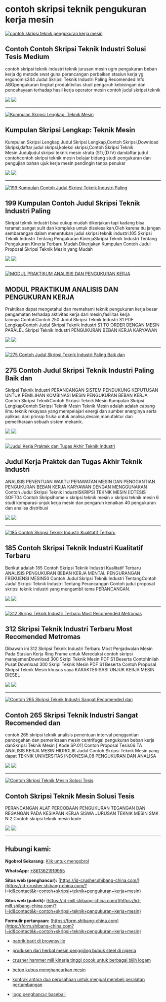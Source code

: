 # contoh skripsi teknik pengukuran kerja mesin

<a href="https://swt.shibang-china.com/?l=id&img&k=contoh+skripsi+teknik+pengukuran+kerja+mesin" target="_blank">![contoh skripsi teknik pengukuran kerja mesin](http://static.shibang-china.com/all-800x300/42.jpg)</a>

## Contoh Contoh Skripsi Teknik Industri Solusi Tesis Medium
contoh skripsi teknik industri teknik jurusan mesin ugm pengukuran beban kerja dg metode swat guna perancangan perbaikan stasiun kerja yg ergonomis244 Judul Skripsi Teknik Industri Paling Recomended Info ABGpengukuran tingkat produktivitas studi pengaruh kebisingan dan pencahayaan terhadap hasil kerja operator mesin contoh judul skripsi teknik


<a href="https://whatsapp.shibangsoft.com/WhatsApp.php" target="_blank" title="WhatsApp">![](http://static.shibang-china.com/icon/whatsapp.png)</a> <a href="https://swt.shibang-china.com/?l=id&icon&k=contoh+skripsi+teknik+pengukuran+kerja+mesin" target="_blank">![](http://static.shibang-china.com/icon/chat-id.png)</a>

---

<a href="https://swt.shibang-china.com/?l=id&img&k=contoh+skripsi+teknik+pengukuran+kerja+mesin" target="_blank">![Kumpulan Skripsi Lengkap: Teknik Mesin](http://static.shibang-china.com/all-800x300/1291.jpg)</a>

## Kumpulan Skripsi Lengkap: Teknik Mesin
Kumpulan Skripsi Lengkap,Judul Skripsi Lengkap,Contoh Skripsi,Download Skripsi,daftar judul skripsi,koleksi skripsi,Contoh Skripsi Teknik Mesin.Juduljudul skripsi teknik mesin strata (S1),(D IV) dandaftar judul contohcontoh skripsi teknik mesin belajar bidang studi pengukuran dan pengujian bahan ujuk kerja mesin pendingin tanpa penukar


<a href="https://whatsapp.shibangsoft.com/WhatsApp.php" target="_blank" title="WhatsApp">![](http://static.shibang-china.com/icon/whatsapp.png)</a> <a href="https://swt.shibang-china.com/?l=id&icon&k=contoh+skripsi+teknik+pengukuran+kerja+mesin" target="_blank">![](http://static.shibang-china.com/icon/chat-id.png)</a>

---

<a href="https://swt.shibang-china.com/?l=id&img&k=contoh+skripsi+teknik+pengukuran+kerja+mesin" target="_blank">![199 Kumpulan Contoh Judul Skripsi Teknik Industri Paling](http://static.shibang-china.com/all-800x300/779.jpg)</a>

## 199 Kumpulan Contoh Judul Skripsi Teknik Industri Paling
Skripsi teknik industri bisa cukup mudah dikerjakan tapi kadang bisa teramat sangat sulit dan kompleks untuk diselesaikan.Oleh karena itu jangan sembarangan dalam menentukan judul skripsi teknik industri.105 Skripsi Teknik Industri Tentang Pengukuran KinerjaSkripsi Teknik Industri Tentang Pengukuran Kinerja Terbaru Mudah Dikerjakan Kumpulan Contoh Judul Proposal Skripsi Teknik Mesin yang Mudah


<a href="https://whatsapp.shibangsoft.com/WhatsApp.php" target="_blank" title="WhatsApp">![](http://static.shibang-china.com/icon/whatsapp.png)</a> <a href="https://swt.shibang-china.com/?l=id&icon&k=contoh+skripsi+teknik+pengukuran+kerja+mesin" target="_blank">![](http://static.shibang-china.com/icon/chat-id.png)</a>

---

<a href="https://swt.shibang-china.com/?l=id&img&k=contoh+skripsi+teknik+pengukuran+kerja+mesin" target="_blank">![MODUL PRAKTIKUM ANALISIS DAN PENGUKURAN KERJA](http://static.shibang-china.com/all-800x300/570.jpg)</a>

## MODUL PRAKTIKUM ANALISIS DAN PENGUKURAN KERJA
Praktikan dapat mengetahui dan memahami teknik pengukuran kerja besar pengamatan terhadap aktivitas kerja dari mesin,fasilitas kerja lainnya.ContohContoh 250 Judul Skripsi Teknik Industri S1 PDF LengkapContoh Judul Skripsi Teknik Industri S1 TO ORDER DENGAN MESIN PARALEL Skripsi Teknik Industri PENGUKURAN BEBAN KERJA KARYAWAN


<a href="https://whatsapp.shibangsoft.com/WhatsApp.php" target="_blank" title="WhatsApp">![](http://static.shibang-china.com/icon/whatsapp.png)</a> <a href="https://swt.shibang-china.com/?l=id&icon&k=contoh+skripsi+teknik+pengukuran+kerja+mesin" target="_blank">![](http://static.shibang-china.com/icon/chat-id.png)</a>

---

<a href="https://swt.shibang-china.com/?l=id&img&k=contoh+skripsi+teknik+pengukuran+kerja+mesin" target="_blank">![275 Contoh Judul Skripsi Teknik Industri Paling Baik dan](http://static.shibang-china.com/all-800x300/1412.jpg)</a>

## 275 Contoh Judul Skripsi Teknik Industri Paling Baik dan
Skripsi Teknik Industri PERANCANGAN SISTEM PENDUKUNG KEPUTUSAN UNTUK PEMILIHAN KOMBINASI MESIN PENGUKURAN BEBAN KERJA Contoh Skripsi TeknikContoh Skripsi Teknik Mesin Kumpulan Skripsi LengkapContoh Skripsi Teknik Mesin Teknik Mesin adalah adalah cabang ilmu teknik rekayasa yang mempelajari energi dan sumber energinya serta aplikasi dari prinsip fisika untuk analisa,desain,manufaktur dan pemeliharaan sebuah sistem mekanik.


<a href="https://whatsapp.shibangsoft.com/WhatsApp.php" target="_blank" title="WhatsApp">![](http://static.shibang-china.com/icon/whatsapp.png)</a> <a href="https://swt.shibang-china.com/?l=id&icon&k=contoh+skripsi+teknik+pengukuran+kerja+mesin" target="_blank">![](http://static.shibang-china.com/icon/chat-id.png)</a>

---

<a href="https://swt.shibang-china.com/?l=id&img&k=contoh+skripsi+teknik+pengukuran+kerja+mesin" target="_blank">![Judul Kerja Praktek dan Tugas Akhir Teknik Industri](http://static.shibang-china.com/all-800x300/704.jpg)</a>

## Judul Kerja Praktek dan Tugas Akhir Teknik Industri
ANALISIS PENENTUAN WAKTU PERAWATAN MESIN DAN PENGGANTIAN PENGUKURAN BEBAN KERJA KARYAWAN DENGAN MENGGUNAKAN Contoh Judul Skripsi Teknik IndustriSKRIPSI TEKNIK MESIN [IDTESIS SOFT04 Contoh Skripsihome » skripsi teknik mesin » skripsi teknik mesin 6 studi komparasi unjuk kerja mesin dan pengaruh kenaikan 40 pengukuran dan analisa distribusi


<a href="https://whatsapp.shibangsoft.com/WhatsApp.php" target="_blank" title="WhatsApp">![](http://static.shibang-china.com/icon/whatsapp.png)</a> <a href="https://swt.shibang-china.com/?l=id&icon&k=contoh+skripsi+teknik+pengukuran+kerja+mesin" target="_blank">![](http://static.shibang-china.com/icon/chat-id.png)</a>

---

<a href="https://swt.shibang-china.com/?l=id&img&k=contoh+skripsi+teknik+pengukuran+kerja+mesin" target="_blank">![185 Contoh Skripsi Teknik Industri Kualitatif Terbaru](http://static.shibang-china.com/all-800x300/732.jpg)</a>

## 185 Contoh Skripsi Teknik Industri Kualitatif Terbaru
Berikut adalah 185 Contoh Skripsi Teknik Industri Kualitatif Terbaru ANALISIS PENGUKURAN BEBAN KERJA MENTAL PENGURANGAN FREKUENSI MESIN50 Contoh Judul Skripsi Teknik Industri TentangContoh Judul Skripsi Teknik Industri Tentang Perancangan Contoh judul proposal skripsi teknik industri yang mengambil tema PERANCANGAN.


<a href="https://whatsapp.shibangsoft.com/WhatsApp.php" target="_blank" title="WhatsApp">![](http://static.shibang-china.com/icon/whatsapp.png)</a> <a href="https://swt.shibang-china.com/?l=id&icon&k=contoh+skripsi+teknik+pengukuran+kerja+mesin" target="_blank">![](http://static.shibang-china.com/icon/chat-id.png)</a>

---

<a href="https://swt.shibang-china.com/?l=id&img&k=contoh+skripsi+teknik+pengukuran+kerja+mesin" target="_blank">![312 Skripsi Teknik Industri Terbaru Most Recomended Metromas](http://static.shibang-china.com/all-800x300/227.jpg)</a>

## 312 Skripsi Teknik Industri Terbaru Most Recomended Metromas
Dibawah ini 312 Skripsi Teknik Industri Terbaru Most Penjadwalan Mesin Pada Stasiun Kerja Ring Frame untuk Mereduksi contoh skripsi manajemenDownload 300 Skripi Teknik Mesin PDF S1 Beserta ContohInilah Pusat Download 300 Skripi Teknik Mesin PDF S1 Beserta Contoh Proposal Skripsi Teknik Mesin khusus saya KARAKTERISASI UNJUK KERJA MESIN DIESEL


<a href="https://whatsapp.shibangsoft.com/WhatsApp.php" target="_blank" title="WhatsApp">![](http://static.shibang-china.com/icon/whatsapp.png)</a> <a href="https://swt.shibang-china.com/?l=id&icon&k=contoh+skripsi+teknik+pengukuran+kerja+mesin" target="_blank">![](http://static.shibang-china.com/icon/chat-id.png)</a>

---

<a href="https://swt.shibang-china.com/?l=id&img&k=contoh+skripsi+teknik+pengukuran+kerja+mesin" target="_blank">![Contoh 265 Skripsi Teknik Industri Sangat Recomended dan](http://static.shibang-china.com/all-800x300/840.jpg)</a>

## Contoh 265 Skripsi Teknik Industri Sangat Recomended dan
contoh 265 skripsi teknik analisis penentuan interval penggantian pencegahan dan pemeriksaan mesin centrifugal pengukuran beban kerja danSkripsi Teknik Mesin [ Kode SP.01] Contoh Proposal Tesis06 TA ANALISIS KERJA MESIN HIDROLIK Judul Contoh Skripsi Teknik Mesin yang dapat TEKNIK UNIVERSITAS INDONESIA,08 PENGUKURAN DAN ANALISA


<a href="https://whatsapp.shibangsoft.com/WhatsApp.php" target="_blank" title="WhatsApp">![](http://static.shibang-china.com/icon/whatsapp.png)</a> <a href="https://swt.shibang-china.com/?l=id&icon&k=contoh+skripsi+teknik+pengukuran+kerja+mesin" target="_blank">![](http://static.shibang-china.com/icon/chat-id.png)</a>

---

<a href="https://swt.shibang-china.com/?l=id&img&k=contoh+skripsi+teknik+pengukuran+kerja+mesin" target="_blank">![Contoh Skripsi Teknik Mesin Solusi Tesis](http://static.shibang-china.com/all-800x300/931.jpg)</a>

## Contoh Skripsi Teknik Mesin Solusi Tesis
PERANCANGAN ALAT PERCOBAAN PENGUKURAN TEGANGAN DAN REGANGAN PADA KESIAPAN KERJA SISWA JURUSAN TEKNIK MESIN SMK N 2 Contoh skripsi teknik mesin kode

<a href="https://whatsapp.shibangsoft.com/WhatsApp.php" target="_blank" title="WhatsApp">![](http://static.shibang-china.com/icon/whatsapp.png)</a> <a href="https://swt.shibang-china.com/?l=id&icon&k=contoh+skripsi+teknik+pengukuran+kerja+mesin" target="_blank">![](http://static.shibang-china.com/icon/chat-id.png)</a>

---
## Hubungi kami:

**Ngobrol Sekarang:** [Klik untuk mengobrol](https://swt.shibang-china.com?l=id&contact&k=contoh+skripsi+teknik+pengukuran+kerja+mesin)

**WhatsApp:**  [+8613621919955](https://whatsapp.shibangsoft.com/WhatsApp.php)

**Situs web (penghancur):** [https://id-crusher.shibang-china.com/](https://id-crusher.shibang-china.com/?l=id&contact&k=contoh+skripsi+teknik+pengukuran+kerja+mesin)

**Situs web (pabrik):** [https://id-mill.shibang-china.com/](https://id-mill.shibang-china.com/?l=id&contact&k=contoh+skripsi+teknik+pengukuran+kerja+mesin)

**Formulir pertanyaan:** [https://form.shibang-china.com](https://form.shibang-china.com?l=id&contact&k=contoh+skripsi+teknik+pengukuran+kerja+mesin)

* [pabrik barit di brownsville](../50/pabrik%20barit%20di%20brownsville.md)

* [produsen dari herbal mesin penggiling bubuk steel di nigeria](../47/produsen%20dari%20herbal%20mesin%20penggiling%20bubuk%20steel%20di%20nigeria.md)

* [crusher hammer mill kinerja tinggi cocok untuk berbagai bijih logam](../48/crusher%20hammer%20mill%20kinerja%20tinggi%20cocok%20untuk%20berbagai%20bijih%20logam.md)

* [beton kubus menghancurkan mesin](../45/beton%20kubus%20menghancurkan%20mesin.md)

* [kontrak antara dua perusahaan untuk menjual membeli peralatan pertambangan](../44/kontrak%20antara%20dua%20perusahaan%20untuk%20menjual%20membeli%20peralatan%20pertambangan.md)

* [logo penghancur baseball](../49/logo%20penghancur%20baseball.md)